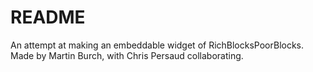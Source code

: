 # README #

An attempt at making an embeddable widget of RichBlocksPoorBlocks. Made by Martin Burch, with Chris Persaud collaborating.